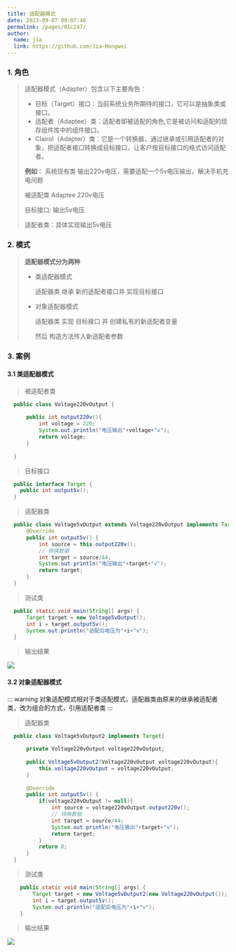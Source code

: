 ```yaml
---
title: 适配器模式
date: 2023-09-07 09:07:46
permalink: /pages/01c247/
author: 
  name: jia
  link: https://github.com/Jia-Hongwei
---
```


### 1. 角色

> 适配器模式（Adapter）包含以下主要角色：
>
> * 目标（Target）接口：当前系统业务所期待的接口，它可以是抽象类或接口。
> * 适配者（Adaptee）类：适配者即被适配的角色,它是被访问和适配的现存组件库中的组件接口。
> * Clairol（Adapter）类：它是一个转换器，通过继承或引用适配者的对象，把适配者接口转换成目标接口，让客户按目标接口的格式访问适配者。
>
> **例如**：
> 系统现有类 输出220v电压，需要适配一个5v电压输出，解决手机充电问题
> 
> 被适配类 Adaptee  220v电压
> 
> 目标接口: 输出5v电压
> 
> 适配者类：具体实现输出5v电压

### 2. 模式

> **适配器模式分为两种**
>
> * 类适配器模式
>
>   适配器类 继承 新的适配者接口并 实现目标接口
>
> * 对象适配器模式
>
>   适配器类 实现 目标接口 并 创建私有的新适配者变量
>
>   然后 构造方法传入新适配者参数 

### 3. 案例

#### 3.1 类适配器模式

> 被适配者类
```java
  public class Voltage220vOutput {
  
      public int output220v(){
          int voltage = 220;
          System.out.println("电压输出"+voltage+"v");
          return voltage;
      }
      
  }
```
> 目标接口
```java
  public interface Target {
    public int output5v();
  }
```
> 适配器类
```java
  public class Voltage5vOutput extends Voltage220vOutput implements Target{
      @Override
      public int output5v() {
          int source = this.output220v();
          // 转换数据
          int target = source/44;
          System.out.println("电压输出"+target+"v");
          return target;
      }
  }
```
> 测试类
```java
  public static void main(String[] args) {
      Target target = new Voltage5vOutput();
      int i = target.output5v();
      System.out.println("适配后电压为"+i+"v");
  }
```
> 输出结果

<img src="https://cdn.jsdelivr.net/gh/Jia-Hongwei/picx-images-hosting@master/image.2wke6sjsers0.webp">

#### 3.2 对象适配器模式
::: warning
  对象适配模式相对于类适配模式，适配器类由原来的继承被适配者类，改为组合的方式，引用适配者类
:::
> 适配器类
```java
  public class Voltage5vOutput2 implements Target{
  
      private Voltage220vOutput voltage220vOutput;
  
      public Voltage5vOutput2(Voltage220vOutput voltage220vOutput){
          this.voltage220vOutput = voltage220vOutput;
      }
  
      @Override
      public int output5v() {
          if(voltage220vOutput != null){
              int source = voltage220vOutput.output220v();
              // 转换数据
              int target = source/44;
              System.out.println("电压输出"+target+"v");
              return target;
          }
          return 0;
      }
  }
```
> 测试类
```java
    public static void main(String[] args) {
        Target target = new Voltage5vOutput2(new Voltage220vOutput());
        int i = target.output5v();
        System.out.println("适配后电压为"+i+"v");
    }
```
> 输出结果

<img src="https://cdn.jsdelivr.net/gh/Jia-Hongwei/picx-images-hosting@master/image.13wpdrsrn0ps.webp">
